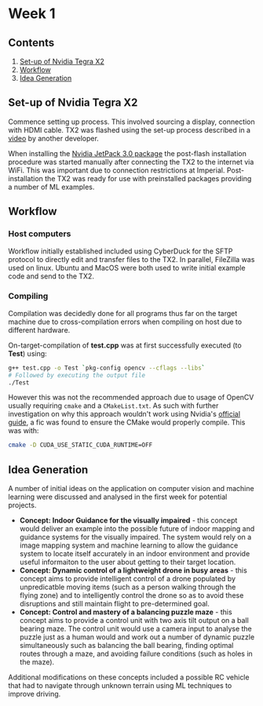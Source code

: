 # Week 1

## Contents

1. [Set-up of Nvidia Tegra X2](#set-up-of-nvidia-tegra-x2)
2. [Workflow](#workflow)
3. [Idea Generation](#idea-generation)

## Set-up of Nvidia Tegra X2

Commence setting up process. This involved sourcing a display, connection with HDMI cable. TX2 was flashed using the set-up process described in a [video](https://www.youtube.com/watch?v=D7lkth34rgM) by another developer.

When installing the [Nvidia JetPack 3.0 package](https://developer.nvidia.com/embedded/jetpack) the post-flash installation procedure was started manually after connecting the TX2 to the internet via WiFi. This was important due to connection restrictions at Imperial. Post-installation the TX2 was ready for use with preinstalled packages providing a number of ML examples.

## Workflow

### Host computers

Workflow initially established included using CyberDuck for the SFTP protocol to directly edit and transfer files to the TX2. In parallel, FileZilla was used on linux. Ubuntu and MacOS were both used to write initial example code and send to the TX2.

### Compiling

Compilation was decidedly done for all programs thus far on the target machine due to cross-compilation errors when compiling on host due to different hardware.

On-target-compilation of __test.cpp__ was at first successfully executed (to __Test__) using:
```bash
g++ test.cpp -o Test `pkg-config opencv --cflags --libs`
# Followed by executing the output file
./Test
```  
However this was not the recommended approach due to usage of OpenCV usually requiring `cmake` and a `CMakeList.txt`. As such with further investigation on why this approach wouldn't work using Nvidia's [official guide](https://www.youtube.com/watch?v=gvmP0WRVUxI), a fic was found to ensure the CMake would properly compile. This was with:
```bash
cmake -D CUDA_USE_STATIC_CUDA_RUNTIME=OFF
```
## Idea Generation

A number of initial ideas on the application on computer vision and machine learning were discussed and analysed in the first week for potential projects.

 - __Concept: Indoor Guidance for the visually impaired__ - this concept would deliver an example into the possible future of indoor mapping and guidance systems for the visually impaired. The system would rely on a image mapping system and machine learning to allow the guidance system to locate itself accurately in an indoor environment and provide useful informaiton to the user about getting to their target location.
 - __Concept: Dynamic control of a lightweight drone in busy areas__ - this concept aims to provide intelligent control of a drone populated by unpredicatble moving items (such as a person walking through the flying zone) and to intelligently control the drone so as to avoid these disruptions and still maintain flight to pre-determined goal.
 - __Concept: Control and mastery of a balancing puzzle maze__ - this concept aims to provide a control unit with two axis tilt output on a ball bearing maze. The control unit would use a camera input to analyse the puzzle just as a human would and work out a number of dynamic puzzle simultaneously such as balancing the ball bearing, finding optimal routes through a maze, and avoiding failure conditions (such as holes in the maze).
 
Additional modifications on these concepts included a possible RC vehicle that had to navigate through unknown terrain using ML techniques to improve driving.
